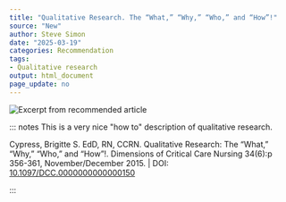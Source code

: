 ```yaml
---
title: "Qualitative Research. The “What,” “Why,” “Who,” and “How”!"
source: "New"
author: Steve Simon
date: "2025-03-19"
categories: Recommendation
tags:
- Qualitative research
output: html_document
page_update: no
---
```


![](http://www.pmean.com/new-images/25/qualitative-how-to-01.png "Excerpt from recommended article")

::: notes
This is a very nice "how to" description of qualitative research.

Cypress, Brigitte S. EdD, RN, CCRN. Qualitative Research: The “What,” “Why,” “Who,” and “How”!. Dimensions of Critical Care Nursing 34(6):p 356-361, November/December 2015. | DOI: [10.1097/DCC.0000000000000150][ref-cypress-2015]

[ref-cypress-2015]: https://doi.org/10.1097/DCC.0000000000000150
:::
